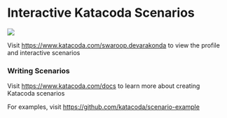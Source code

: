 # Interactive Katacoda Scenarios

[![](http://shields.katacoda.com/katacoda/swaroop.devarakonda/count.svg)](https://www.katacoda.com/swaroop.devarakonda "Get your profile on Katacoda.com")

Visit https://www.katacoda.com/swaroop.devarakonda to view the profile and interactive scenarios

### Writing Scenarios
Visit https://www.katacoda.com/docs to learn more about creating Katacoda scenarios

For examples, visit https://github.com/katacoda/scenario-example
